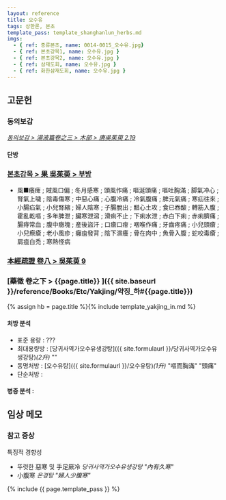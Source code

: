 ```yaml
---
layout: reference
title: 오수유
tags: 상한론, 본초
template_pass: template_shanghanlun_herbs.md
imgs:
  - { ref: 증류본초, name: 0014-0015_오수유.jpg}
  - { ref: 본초강목1, name: 오수유.jpg }
  - { ref: 본초강목2, name: 오수유.jpg }
  - { ref: 삼재도회, name: 오수유.jpg }
  - { ref: 화한삼재도회, name: 오수유.jpg }
---
```


## 고문헌

### 동의보감

_[동의보감 > 湯液篇卷之三 > 木部 >  唐吳茱萸 2.19](https://mediclassics.kr/books/8/volume/22/#content_866)_

#### 단방


### [본초강목 > 果	吳茱萸 > 부방]()

* 風■癢痺 ; 賊風口偏 ; 冬月感寒 ; 頭風作痛 ; 嘔涎頭痛 ; 嘔吐胸滿 ; 脚氣冲心 ; 腎氣上噦 ; 陰毒傷寒 ; 中惡心痛 ; 心腹冷痛 ; 冷氣腹痛 ; 脾元氣痛 ; 寒疝往來 ; 小腸疝氣 ; 小兒腎縮 ; 婦人陰寒 ; 子腸脫出 ; 醋心土攻 ; 食已吞酸 ; 轉筋入腹 ; 霍亂乾嘔 ; 多年脾泄 ; 臟寒泄瀉 ; 滑痢不止 ; 下痢水泄 ; 赤白下痢 ; 赤痢臍痛 ; 腸痔常血 ; 腹中癥塊 ; 産後盜汗 ; 口瘡口疳 ; 咽喉作痛 ; 牙齒疼痛 ; 小兒頭瘡 ; 小兒瘵瘡 ; 老小風疹 ; 癰疽發背 ; 陰下濕癢 ; 骨在肉中 ; 魚骨入腹 ; 蛇咬毒瘡 ; 肩疽白禿 ; 寒熱怪病

### [本經疏證 卷八 > 吳茱萸 9](https://mediclassics.kr/books/154/volume/8/#content_58)



### [藥徵 卷之下 > {{page.title}} ]({{ site.baseurl }}/reference/Books/Etc/Yakjing/약징_하#{{page.title}})

{% assign hb = page.title %}{% include template_yakjing_in.md %}

#### 처방 분석

* 표준 용량 : ???
* 최대용량방 : [당귀사역가오수유생강탕]({{ site.formulaurl }}/당귀사역가오수유생강탕)_(2升)_ ""
* 동명처방 : [오수유탕]({{ site.formulaurl }}/오수유탕)_(1升)_ "嘔而胸滿" "頭痛"
* 단순처방 :

#### 병증 분석 :




## 임상 메모

### 참고 증상

특징적 경향성
* 뚜렷한 惡寒 및 手足厥冷 _당귀사역가오수유생강탕 "內有久寒"_
* 小腹寒 _온경탕 "婦人少腹寒"_





{% include {{ page.template_pass }} %}
